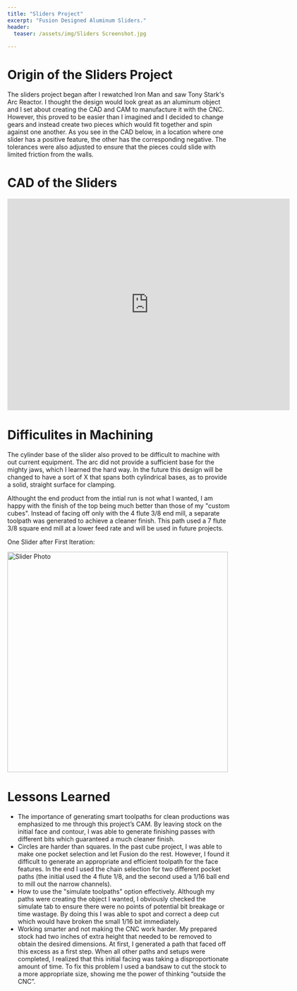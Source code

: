 ```yaml
---
title: "Sliders Project"
excerpt: "Fusion Designed Aluminum Sliders."
header:
  teaser: /assets/img/Sliders Screenshot.jpg
   
---
```


# Origin of the Sliders Project

The sliders project began after I rewatched Iron Man and saw Tony Stark's Arc Reactor. I thought the design would look great as an aluminum object and I set 
about creating the CAD and CAM to manufacture it with the CNC. However, this proved to be easier than I imagined and I decided to change gears and instead create two pieces which would fit together and spin against one another. As you see in the CAD below, in a location where one slider has a positive feature, the other has the corresponding negative. The tolerances were also adjusted to ensure that the pieces could slide with limited friction from the walls.

# CAD of the Sliders

<iframe src="https://vanderbilt1024.autodesk360.com/shares/public/SH512d4QTec90decfa6ec16ac4eb3967ad91?mode=embed" width="640" height="480" allowfullscreen="true" webkitallowfullscreen="true" mozallowfullscreen="true"  frameborder="0"></iframe>

# Difficulites in Machining

The cylinder base of the slider also proved to be difficult to machine with out current equipment. The arc did not provide a sufficient base for the mighty jaws, which I learned the hard way. In the future this design will be changed to have a sort of X that spans both cylindrical bases, as to provide a solid, straight surface for clamping. 

Althought the end product from the intial run is not what I wanted, I am happy with the finish of the top being much better than those of my "custom cubes". Instead of facing off only with the 4 flute 3/8 end mill, a separate toolpath was generated to achieve a cleaner finish. This path used a 7 flute 3/8 square end mill at a lower feed rate and will be used in future projects. 

One Slider after First Iteration:

<img src="/assets/img/Sliders_Phto.jpg" alt="Slider Photo" style="width:500px;"/>

# Lessons Learned

* The importance of generating smart toolpaths for clean productions was emphasized to me through this project’s CAM. By leaving stock on the initial face and contour, I was able to generate finishing passes with different bits which guaranteed a much cleaner finish.
* Circles are harder than squares. In the past cube project, I was able to make one pocket selection and let Fusion do the rest. However, I found it difficult to generate an appropriate and efficient toolpath for the face features. In the end I used the chain selection for two different pocket paths (the initial used the 4 flute 1/8, and the second used a 1/16 ball end to mill out the narrow channels). 
* How to use the "simulate toolpaths" option effectively. Although my paths were creating the object I wanted, I obviously checked the simulate tab to ensure there were no points of potential bit breakage or time wastage. By doing this I was able to spot and correct a deep cut which would have broken the small 1/16 bit immediately.
* Working smarter and not making the CNC work harder. My prepared stock had two inches of extra height that needed to be removed to obtain the desired dimensions. At first, I generated a path that faced off this excess as a first step. When all other paths and setups were completed, I realized that this initial facing was taking a disproportionate amount of time. To fix this problem I used a bandsaw to cut the stock to a more appropriate size, showing me the power of thinking “outside the CNC”. 

